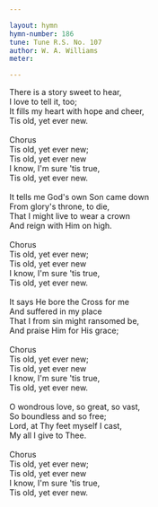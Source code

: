 ```yaml
---

layout: hymn
hymn-number: 186
tune: Tune R.S. No. 107
author: W. A. Williams
meter: 

---
```

There is a story sweet to hear,<br>I love to tell it, too;<br>It fills my heart with hope and cheer,<br>Tis old, yet ever new.<br><br>Chorus<br>Tis old, yet ever new;<br>Tis old, yet ever new<br>I know, I'm sure 'tis true,<br>Tis old, yet ever new.<br><br>It tells me God's own Son came down<br>From glory's throne, to die,<br>That I might live to wear a crown<br>And reign with Him on high.<br><br>Chorus<br>Tis old, yet ever new;<br>Tis old, yet ever new<br>I know, I'm sure 'tis true,<br>Tis old, yet ever new.<br><br>It says He bore the Cross for me<br>And suffered in my place<br>That I from sin might ransomed be,<br>And praise Him for His grace;<br><br>Chorus<br>Tis old, yet ever new;<br>Tis old, yet ever new<br>I know, I'm sure 'tis true,<br>Tis old, yet ever new.<br><br>O wondrous love, so great, so vast,<br>So boundless and so free;<br>Lord, at Thy feet myself I cast,<br>My all I give to Thee.<br><br>Chorus<br>Tis old, yet ever new;<br>Tis old, yet ever new<br>I know, I'm sure 'tis true,<br>Tis old, yet ever new.<br><br><br>
